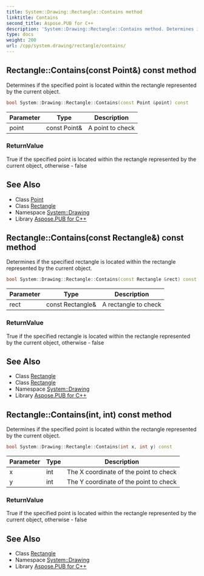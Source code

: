 ```yaml
---
title: System::Drawing::Rectangle::Contains method
linktitle: Contains
second_title: Aspose.PUB for C++
description: 'System::Drawing::Rectangle::Contains method. Determines if the specified point is located within the rectangle represented by the current object in C++.'
type: docs
weight: 200
url: /cpp/system.drawing/rectangle/contains/
---
```

## Rectangle::Contains(const Point\&) const method


Determines if the specified point is located within the rectangle represented by the current object.

```cpp
bool System::Drawing::Rectangle::Contains(const Point &point) const
```


| Parameter | Type | Description |
| --- | --- | --- |
| point | const Point\& | A point to check |

### ReturnValue

True if the specified point is located within the rectangle represented by the current object, otherwise - false

## See Also

* Class [Point](../../point/)
* Class [Rectangle](../)
* Namespace [System::Drawing](../../)
* Library [Aspose.PUB for C++](../../../)
## Rectangle::Contains(const Rectangle\&) const method


Determines if the specified rectangle is located within the rectangle represented by the current object.

```cpp
bool System::Drawing::Rectangle::Contains(const Rectangle &rect) const
```


| Parameter | Type | Description |
| --- | --- | --- |
| rect | const Rectangle\& | A rectangle to check |

### ReturnValue

True if the specified rectangle is located within the rectangle represented by the current object, otherwise - false

## See Also

* Class [Rectangle](../)
* Class [Rectangle](../)
* Namespace [System::Drawing](../../)
* Library [Aspose.PUB for C++](../../../)
## Rectangle::Contains(int, int) const method


Determines if the specified point is located within the rectangle represented by the current object.

```cpp
bool System::Drawing::Rectangle::Contains(int x, int y) const
```


| Parameter | Type | Description |
| --- | --- | --- |
| x | int | The X coordinate of the point to check |
| y | int | The Y coordinate of the point to check |

### ReturnValue

True if the specified point is located within the rectangle represented by the current object, otherwise - false

## See Also

* Class [Rectangle](../)
* Namespace [System::Drawing](../../)
* Library [Aspose.PUB for C++](../../../)
